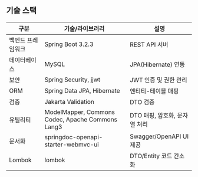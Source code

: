 
## 기술 스택

| 구분 | 기술/라이브러리 | 설명 |
|------|----------------|------|
| 백엔드 프레임워크 | Spring Boot 3.2.3 | REST API 서버 |
| 데이터베이스 | MySQL | JPA(Hibernate) 연동 |
| 보안 | Spring Security, jjwt | JWT 인증 및 권한 관리 |
| ORM | Spring Data JPA, Hibernate | 엔티티-테이블 매핑 |
| 검증 | Jakarta Validation | DTO 검증 |
| 유틸리티 | ModelMapper, Commons Codec, Apache Commons Lang3 | DTO 매핑, 암호화, 문자열 처리 |
| 문서화 | springdoc-openapi-starter-webmvc-ui | Swagger/OpenAPI UI 제공 |
| Lombok | lombok | DTO/Entity 코드 간소화 |